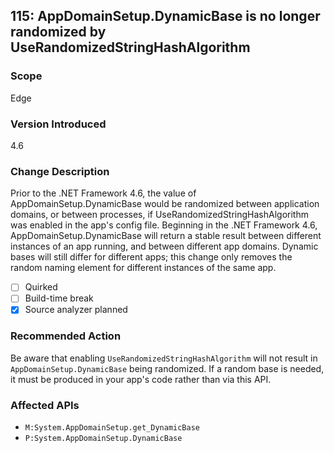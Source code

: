 ## 115: AppDomainSetup.DynamicBase is no longer randomized by UseRandomizedStringHashAlgorithm

### Scope
Edge

### Version Introduced
4.6

### Change Description
Prior to the .NET Framework 4.6, the value of AppDomainSetup.DynamicBase would be randomized between application domains, or between processes, if UseRandomizedStringHashAlgorithm was enabled in the app's config file. Beginning in the .NET Framework 4.6, AppDomainSetup.DynamicBase will return a stable result between different instances of an app running, and between different app domains. Dynamic bases will still differ for different apps; this change only removes the random naming element for different instances of the same app.

- [ ] Quirked
- [ ] Build-time break
- [x] Source analyzer planned

### Recommended Action
Be aware that enabling `UseRandomizedStringHashAlgorithm` will not result in `AppDomainSetup.DynamicBase` being randomized. If a random base is needed, it must be produced in your app's code rather than via this API.

### Affected APIs
* `M:System.AppDomainSetup.get_DynamicBase`
* `P:System.AppDomainSetup.DynamicBase`

<!--
    ### Notes
    Should be easy to look for DynamicBase use while UseRandomizedStringHashAlgorithm is set
-->


